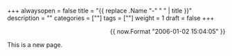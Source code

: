 +++
alwaysopen = false
title = "{{ replace .Name "-" " " | title }}"
description = ""
categories = [""]
tags = [""]
weight = 1
draft = false
+++
<p align="right">{{ now.Format  "2006-01-02   15:04:05" }}</p>

This is a new page.